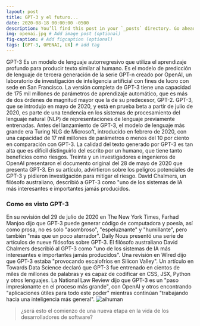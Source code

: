 ```yaml
---
layout: post
title: GPT-3 y el futuro...
date: 2020-08-18 00:00:00 -0500
description: You’ll find this post in your `_posts` directory. Go ahead and edit it and re-build the site to see your changes. # Add post description (optional)
img: openai.jpg # Add image post (optional)
fig-caption: # Add figcaption (optional)
tags: [GPT-3, OPENAI, UX] # add tag
---
```


GPT-3 Es un modelo de lenguaje autorregresivo que utiliza el aprendizaje profundo para producir texto similar al humano. Es el modelo de predicción de lenguaje de tercera generación de la serie GPT-n creado por OpenAI, un laboratorio de investigación de inteligencia artificial con fines de lucro con sede en San Francisco. La versión completa de GPT-3 tiene una capacidad de 175 mil millones de parámetros de aprendizaje automático, que es más de dos órdenes de magnitud mayor que la de su predecesor, GPT-2. GPT-3, que se introdujo en mayo de 2020, y está en prueba beta a partir de julio de 2020, es parte de una tendencia en los sistemas de procesamiento del lenguaje natural (NLP) de representaciones de lenguaje previamente entrenadas. Antes del lanzamiento de GPT-3, el modelo de lenguaje más grande era Turing NLG de Microsoft, introducido en febrero de 2020, con una capacidad de 17 mil millones de parámetros o menos del 10 por ciento en comparación con GPT-3. 
La calidad del texto generado por GPT-3 es tan alta que es difícil distinguirlo del escrito por un humano, que tiene tanto beneficios como riesgos. Treinta y un investigadores e ingenieros de OpenAI presentaron el documento original del 28 de mayo de 2020 que presenta GPT-3. En su artículo, advirtieron sobre los peligros potenciales de GPT-3 y pidieron investigación para mitigar el riesgo. David Chalmers, un filósofo australiano, describió a GPT-3 como "uno de los sistemas de IA más interesantes e importantes jamás producidos.

### Como es visto GPT-3
En su revisión del 29 de julio de 2020 en The New York Times, Farhad Manjoo dijo que GPT-3 puede generar código de computadora y poesía, así como prosa, no es solo "asombroso", "espeluznante" y "humillante", pero también "más que un poco aterrador".
Daily Nous presentó una serie de artículos de nueve filósofos sobre GPT-3. El filósofo australiano David Chalmers describió al GPT-3 como "uno de los sistemas de IA más interesantes e importantes jamás producidos".
Una revisión en Wired dijo que GPT-3 estaba "provocando escalofríos en Silicon Valley".
Un artículo en Towards Data Science declaró que GPT-3 fue entrenado en cientos de miles de millones de palabras y es capaz de codificar en CSS, JSX, Python y otros lenguajes. 
La National Law Review dijo que GPT-3 es un "paso impresionante en el proceso más grande", con OpenAI y otros encontrando "aplicaciones útiles para todo este poder" mientras continúan "trabajando hacia una inteligencia más general".
![aihuman]({{site.baseurl}}/assets/img/inteligencia-artificial.jpg)


> ¿será esto el comienzo de una nueva etapa en la vida de los desarrolladores de software?

